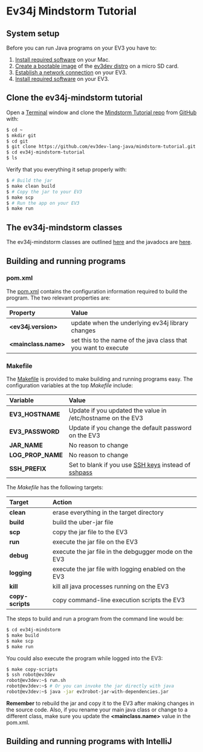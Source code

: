 # Ev34j Mindstorm Tutorial

## System setup

Before you can run Java programs on your EV3 you have to:

1. [Install required software](https://github.com/ev3dev-lang-java/ev34j-mindstorm-tutorial/wiki/Install-required-Mac-software) on your Mac.
2. [Create a bootable image](https://github.com/ev3dev-lang-java/ev34j-mindstorm-tutorial/wiki/Create-a-bootable-image-for-the-EV3) of the [ev3dev distro](http://www.ev3dev.org) on a micro SD card.
3. [Establish a network connection](https://github.com/ev3dev-lang-java/ev34j-mindstorm-tutorial/wiki/Establish-a-network-connection) on your EV3.
4. [Install required software](https://github.com/ev3dev-lang-java/ev34j-mindstorm-tutorial/wiki/Install-required-EV3-software) on your EV3.

## Clone the ev34j-mindstorm tutorial

Open a [Terminal](https://en.wikipedia.org/wiki/Terminal_(OS_X)) window and clone the
[Mindstorm Tutorial repo](https://github.com/ev3dev-lang-java/ev34j-mindstorm-tutorial) from [GitHub](https://github.com) with:

```bash
$ cd ~
$ mkdir git
$ cd git
$ git clone https://github.com/ev3dev-lang-java/mindstorm-tutorial.git
$ cd ev34j-mindstorm-tutorial
$ ls
```

Verify that you everything it setup properly with:

```bash
$ # Build the jar
$ make clean build
$ # Copy the jar to your EV3
$ make scp
$ # Run the app on your EV3
$ make run
```

## The ev34j-mindstorm classes

The ev34j-mindstorm classes are outlined
[here](https://github.com/ev34j/ev34j-mindstorm-tutorial/wiki/Ev34j-Mindstorm-Object-Summary)
and the javadocs are [here](http://docs.ev34j.com).

## Building and running programs

### pom.xml
The [pom.xml](https://github.com/ev34j/ev34j-mindstorm-tutorial/blob/master/pom.xml)
contains the configuration information required to build the program. The two relevant properties are:

| Property                   | Value                                                            |
|:---------------------------|:-----------------------------------------------------------------|
| **&lt;ev34j.version&gt;**  | update when the underlying ev34j library changes                 |
| **&lt;mainclass.name&gt;** | set this to the name of the java class that you want to execute  |

### Makefile
The [Makefile](https://github.com/ev34j/ev34j-mindstorm-tutorial/blob/master/Makefile) is provided to
make building and running programs easy. The configuration variables at the top *Makefile* include:

| Variable                | Value                                                       |
|:------------------------|:------------------------------------------------------------|
| **EV3_HOSTNAME**        | Update if you updated the value in /etc/hostname on the EV3 |
| **EV3_PASSWORD**        | Update if you change the default password on the EV3        |
| **JAR_NAME**            | No reason to change                                         |
| **LOG_PROP_NAME**       | No reason to change                                         |
| **SSH_PREFIX**          | Set to blank if you use [SSH keys](https://www.digitalocean.com/community/tutorials/how-to-set-up-ssh-keys--2) instead of [sshpass](https://gist.github.com/arunoda/7790979) |

The *Makefile* has the following targets:

| Target              | Action                                                  |
|:--------------------|:--------------------------------------------------------|
| **clean**           | erase everything in the target directory                |
| **build**           | build the uber-jar file                                 |
| **scp**             | copy the jar file to the EV3                            |
| **run**             | execute the jar file on the EV3                         |
| **debug**           | execute the jar file in the debgugger mode on the EV3   |
| **logging**         | execute the jar file with logging enabled on the EV3    |
| **kill**            | kill all java processes running on the EV3              |
| **copy-scripts**    | copy command-line execution scripts the EV3             |

The steps to build and run a program from the command line would be:

```bash
$ cd ev34j-mindstorm
$ make build
$ make scp
$ make run
```

You could also execute the program while logged into the EV3:

```bash
$ make copy-scripts
$ ssh robot@ev3dev
robot@ev3dev:~$ run.sh
robot@ev3dev:~$ # Or you can invoke the jar directly with java
robot@ev3dev:~$ java -jar ev3robot-jar-with-dependencies.jar
```

**Remember** to rebuild the jar and copy it to the EV3 after making changes in the
source code. Also, if you rename your main java class or change to a different class, make sure you
update the **&lt;mainclass.name&gt;** value in the pom.xml.

## Building and running programs with IntelliJ










